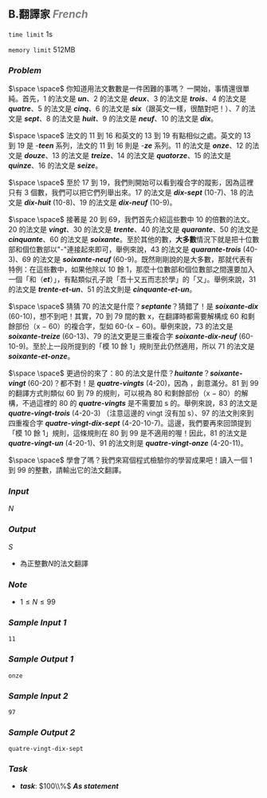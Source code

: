 ## **B.翻譯家** <font color = 'gray'>***French***</font>
`time limit` 1s

`memory limit` 512MB

### ***Problem***
$\space \space$ 你知道用法文數數是一件困難的事嗎？
一開始，事情還很單純。首先，1 的法文是 ***un***、2 的法文是 ***deux***、3 的法文是 ***trois***、4 的法文是 ***quatre***、5 的法文是 ***cinq***、6 的法文是 ***six***（跟英文一樣，很酷對吧！）、7 的法文是 ***sept***、8 的法文是 ***huit***、9 的法文是 ***neuf***、10 的法文是 ***dix***。

$\space \space$ 法文的 11 到 16 和英文的 13 到 19 有點相似之處。英文的 13 到 19 是 -***teen*** 系列，法文的 11 到 16 則是 -***ze*** 系列。11 的法文是 ***onze***、12 的法文是 ***douze***、13 的法文是 ***treize***、14 的法文是 ***quatorze***、15 的法文是 ***quinze***、16 的法文是 ***seize***。

$\space \space$ 至於 17 到 19，我們則開始可以看到複合字的蹤影，因為這裡只有 3 個數，我們可以把它們列舉出來。17 的法文是 ***dix-sept*** (10-7)、18 的法文是 ***dix-huit*** (10-8)、19 的法文是 ***dix-neuf*** (10-9)。

$\space \space$ 接著是 20 到 69，我們首先介紹這些數中 10 的倍數的法文。20 的法文是 ***vingt***、30 的法文是 ***trente***、40 的法文是 ***quarante***、50 的法文是 ***cinquante***、60 的法文是 ***soixante***。至於其他的數，**大多數**情況下就是把十位數部和個位數部以"-"連接起來即可，舉例來說，43 的法文是 ***quarante-trois*** (40-3)、69 的法文是 ***soixante-neuf*** (60-9)。既然剛剛說的是大多數，那就代表有特例：在這些數中，如果他除以 10 餘 1，那麼十位數部和個位數部之間還要加入一個「和（***et***）」，有點類似孔子說「吾十又五而志於學」的「又」。舉例來說，31 的法文是 ***trente-et-un***、51 的法文則是 ***cinquante-et-un***。

$\space \space$ 猜猜 70 的法文是什麼？***septante***？猜錯了！是 ***soixante-dix*** (60-10)，想不到吧！其實，70 到 79 間的數 x，在翻譯時都需要解構成 60 和剩餘部份（x $-$ 60）的複合字，型如 60-(x $-$ 60)。舉例來說，73 的法文是 ***soixante-treize*** (60-13)、79 的法文更是三重複合字 ***soixante-dix-neuf*** (60-10-9)。至於上一段所提到的「模 10 餘 1」規則至此仍然適用，所以 71 的法文是 ***soixante-et-onze***。

$\space \space$ 更過份的來了：80 的法文是什麼？***huitante***？***soixante-vingt*** (60-20)？都不對！是 ***quatre-vingts*** (4-20)，因為 ，創意滿分。81 到 99 的翻譯方式則類似 60 到 79 的規則，可以視為 80 和剩餘部份（x $-$ 80）的解構，不過這裡的 80 的 ***quatre-vingts*** 是不需要加 s 的。舉例來說，83 的法文是 ***quatre-vingt-trois*** (4-20-3) （注意這邊的 vingt 沒有加 s）、97 的法文則來到四重複合字 ***quatre-vingt-dix-sept*** (4-20-10-7)。這邊，我們要再來回頭提到「模 10 餘 1」規則，這條規則在 80 到 99 是不適用的喔！因此，81 的法文是 ***quatre-vingt-un*** (4-20-1)、91 的法文則是 ***quatre-vingt-onze*** (4-20-11)。

$\space \space$ 學會了嗎？我們來寫個程式檢驗你的學習成果吧！讀入一個 $1$ 到 $99$ 的整數，請輸出它的法文翻譯。

### ***Input***

$N$ 

### ***Output***

$S$

- 為正整數$N$的法文翻譯

### ***Note***

- $1 \leq N \leq 99$

### ***Sample Input 1***
```
11
```

### ***Sample Output 1***
```
onze
```

### ***Sample Input 2***
```
97
```

### ***Sample Output 2***
```
quatre-vingt-dix-sept 
```

### ***Task***
 - ***task***: $100\\%$ ***As statement***

<div style="page-break-after: always"></div>